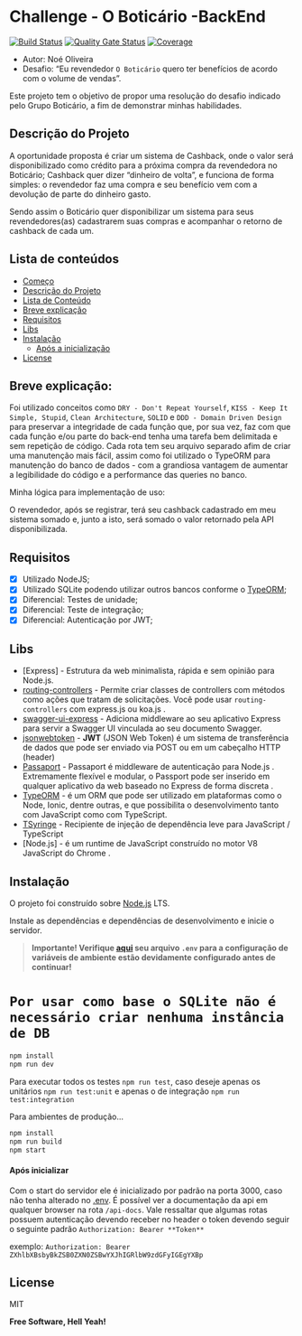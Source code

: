 # Challenge - O Boticário -BackEnd <a id="comeco" />

[![Build Status](https://travis-ci.com/noeoliveira/challenge-boticario.svg?branch=master)](https://travis-ci.com/noeoliveira/challenge-boticario) [![Quality Gate Status](https://sonarcloud.io/api/project_badges/measure?project=noeoliveira_projeto-grupo-boticario&metric=alert_status)](https://sonarcloud.io/dashboard?id=noeoliveira_projeto-grupo-boticario) [![Coverage](https://sonarcloud.io/api/project_badges/measure?project=noeoliveira_projeto-grupo-boticario&metric=coverage)](https://sonarcloud.io/dashboard?id=noeoliveira_projeto-grupo-boticario)

- Autor: Noé Oliveira
- Desafio: “Eu revendedor `O Boticário` quero ter benefícios de acordo com o volume de vendas”.

Este projeto tem o objetivo de propor uma resolução do desafio indicado pelo Grupo Boticário, a fim de demonstrar minhas habilidades.

## Descrição do Projeto <a id="descricao" />

A oportunidade proposta é criar um sistema de Cashback, onde o valor será disponibilizado como crédito para a próxima compra da revendedora no Boticário;
Cashback quer dizer “dinheiro de volta”, e funciona de forma simples: o revendedor faz uma compra e seu benefício vem com a devolução de parte do dinheiro gasto.

Sendo assim o Boticário quer disponibilizar um sistema para seus revendedores(as) cadastrarem suas compras e acompanhar o retorno de cashback de cada um.

## Lista de conteúdos <a id="lista-de-conteudo" />

<!--ts-->

- [Começo](#comeco)
- [Descrição do Projeto](#descricao)
- [Lista de Conteúdo](#lista-de-conteudo)
- [Breve explicação](#explicacao)
- [Requisitos](#requisitos)
- [Libs](#libs)
- [Instalação](#instalacao)
  - [Após a inicialização](#init)
- [License](#license)
<!--te-->

## Breve explicação: <a id="explicacao"/>

Foi utilizado conceitos como `DRY - Don't Repeat Yourself`, `KISS - Keep It Simple, Stupid`, `Clean Architecture`, `SOLID` e `DDD - Domain Driven Design` para preservar a integridade de cada função que, por sua vez, faz com que cada função e/ou parte do back-end tenha uma tarefa bem delimitada e sem repetição de código. Cada rota tem seu arquivo separado afim de criar uma manutenção mais fácil, assim como foi utilizado o TypeORM para manutenção do banco de dados - com a grandiosa vantagem de aumentar a legibilidade do código e a performance das queries no banco.

Minha lógica para implementação de uso:

O revendedor, após se registrar, terá seu cashback cadastrado em meu sistema somado e, junto a isto, será somado o valor retornado pela API disponibilizada.

## Requisitos <a id="requisitos" />

- [x] Utilizado NodeJS;
- [x] Utilizado SQLite podendo utilizar outros bancos conforme o [TypeORM](https://typeorm.io);
- [x] Diferencial: Testes de unidade;
- [x] Diferencial: Teste de integração;
- [x] Diferencial: Autenticação por JWT;

## Libs <a id="libs" />

- [Express] - Estrutura da web minimalista, rápida e sem opinião para Node.js.
- [routing-controllers](https://github.com/typestack/routing-controllers) - Permite criar classes de controllers com métodos como ações que tratam de solicitações. Você pode usar `routing-controllers` com express.js ou koa.js .
- [swagger-ui-express](https://github.com/scottie1984/swagger-ui-express) - Adiciona middleware ao seu aplicativo Express para servir a Swagger UI vinculada ao seu documento Swagger.
- [jsonwebtoken](https://github.com/auth0/node-jsonwebtoken#readme) - **JWT** (JSON Web Token) é um sistema de transferência de dados que pode ser enviado via POST ou em um cabeçalho HTTP (header)
- [Passaport](http://www.passportjs.org/) - Passaport é middleware de autenticação para Node.js . Extremamente flexível e modular, o Passport pode ser inserido em qualquer aplicativo da web baseado no Express de forma discreta .
- [TypeORM](https://typeorm.io) - é um ORM que pode ser utilizado em plataformas como o Node, Ionic, dentre outras, e que possibilita o desenvolvimento tanto com JavaScript como com TypeScript.
- [TSyringe](https://github.com/microsoft/tsyringe) - Recipiente de injeção de dependência leve para JavaScript / TypeScript
- [Node.js] - é um runtime de JavaScript construído no motor V8 JavaScript do Chrome .

## Instalação <a id="instalacao" />

O projeto foi construído sobre [Node.js](https://nodejs.org/) LTS.

Instale as dependências e dependências de desenvolvimento e inicie o servidor.

> **Importante! Verifique [aqui](.env.example) seu arquivo `.env` para a configuração de variáveis de ambiente estão devidamente configurado antes de continuar!**

# `Por usar como base o SQLite não é necessário criar nenhuma instância de DB`

```bash
npm install
npm run dev
```

Para executar todos os testes `npm run test`, caso deseje apenas os unitários `npm run test:unit` e apenas o de integração `npm run test:integration`

Para ambientes de produção...

```bash
npm install
npm run build
npm start
```

#### Após inicializar <a id="init" />

Com o start do servidor ele é inicializado por padrão na porta 3000, caso não tenha alterado no [.env](.env.example). É possível ver a documentação da api em qualquer browser na rota `/api-docs`. Vale ressaltar que algumas rotas possuem autenticação devendo receber no header o token devendo seguir o seguinte padrão `Authorization: Bearer **Token**`

exemplo: `Authorization: Bearer ZXhlbXBsbyBkZSB0ZXN0ZSBwYXJhIGRlbW9zdGFyIGEgYXBp`

## License <a id="license" />

MIT

**Free Software, Hell Yeah!**
